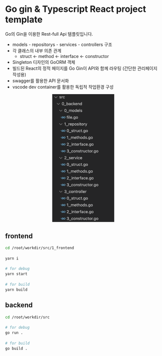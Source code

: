 # Go gin & Typescript React project template

Go의 Gin을 이용한 Rest-full Api 템플릿입니다. 
* models - repositorys - services - controllers 구조
* 각 클래스의 내부 의존 관계
  * struct <- method <- interface <- constructor
* Singleton 디자인의 GoORM 객체
* 빌드된 React의 정적 페이지를 Go Gin이 API와 함께 라우팅 (간단한 관리페이지 작성용)
* swagger를 활용한 API 문서화
* vscode dev container를 활용한 독립적 작업환경 구성

<div align="center"><img src="./ref/backend.png" style="width: 200px"/></div>

## frontend
```bash
cd /root/workdir/src/1_frontend

yarn i

# for debug
yarn start

# for build
yarn build
```

## backend
```bash
cd /root/workdir/src

# for debug
go run .

# for build
go build .
```


